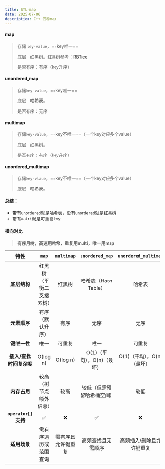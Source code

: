 ```yaml
---
title: STL-map
date: 2025-07-06
description: C++ 四种map
---
```


#### map

> 存储 `key-value`，==key唯一==
>
> 底层：红黑树。红黑树参考：[RBTree](../../数据结构/RBTree)
>
> 是否有序：有序（key升序）

#### unordered_map

> 存储`key-value`，==key唯一==
>
> 底层：**哈希表**。
>
> 是否有序：无序

#### multimap

> 存储`key-value`，==key不唯一==（一个key对应多个value）
>
> 底层：红黑树。
>
> 是否有序：有序（key升序）

#### unordered_multimap

> 存储`key-vlaue`，==key不唯一==（一个key对应多个value）
>
> 底层：**哈希表**。

#### 总结：

- 带有`unordered`就是哈希表，没有`unordered`就是红黑树
- 带有`multi`就是可重复key

#### 横向对比

> **有序用树，高速用哈希，重复用multi，唯一用map**

|        **特性**         |        **`map`**         |   **`multimap`**   |    **`unordered_map`**     |  **`unordered_multimap`**  |
| :---------------------: | :----------------------: | :----------------: | :------------------------: | :------------------------: |
|      **底层结构**       | 红黑树（平衡二叉搜索树） |       红黑树       |    哈希表（Hash Table）    |           哈希表           |
|      **元素顺序**       |     有序（默认升序）     |        有序        |            无序            |            无序            |
|      **键唯一性**       |           唯一           |       可重复       |            唯一            |           可重复           |
| **插入/查找时间复杂度** |         O(log n)         |      O(log n)      | O(1)（平均），O(n)（最坏） | O(1)（平均），O(n)（最坏） |
|      **内存占用**       |  较高（树节点额外信息）  |        较高        | 较低（但需预留哈希桶空间） |            较低            |
|  **`operator[]`支持**   |            ✅             |         ❌          |             ✅              |             ❌              |
|      **适用场景**       |   需有序遍历或范围查询   | 需有序且允许键重复 |     高频查找且无需顺序     | 高频插入/删除且允许键重复  |